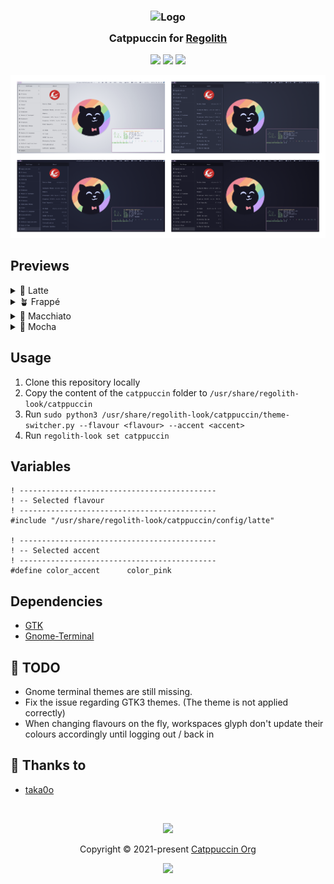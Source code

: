 <h3 align="center">
	<img src="https://raw.githubusercontent.com/catppuccin/catppuccin/main/assets/logos/exports/1544x1544_circle.png" width="100" alt="Logo"/><br/>
	<img src="https://raw.githubusercontent.com/catppuccin/catppuccin/main/assets/misc/transparent.png" height="30" width="0px"/>
	Catppuccin for <a href="https://regolith-desktop.com/">Regolith</a>
	<img src="https://raw.githubusercontent.com/catppuccin/catppuccin/main/assets/misc/transparent.png" height="30" width="0px"/>
</h3>

<p align="center">
	<a href="https://github.com/catppuccin/regolith/stargazers"><img src="https://img.shields.io/github/stars/catppuccin/regolith?colorA=363a4f&colorB=b7bdf8&style=for-the-badge"></a>
	<a href="https://github.com/catppuccin/regolith/issues"><img src="https://img.shields.io/github/issues/catppuccin/regolith?colorA=363a4f&colorB=f5a97f&style=for-the-badge"></a>
	<a href="https://github.com/catppuccin/regolith/contributors"><img src="https://img.shields.io/github/contributors/catppuccin/regolith?colorA=363a4f&colorB=a6da95&style=for-the-badge"></a>
</p>

<p align="center">
	<img src="./assets/preview.webp"/>
</p>

## Previews

<details>
<summary>🌻 Latte</summary>
<img src="assets/latte.webp"/>
</details>
<details>
<summary>🪴 Frappé</summary>
<img src="assets/frappe.webp"/>
</details>
<details>
<summary>🌺 Macchiato</summary>
<img src="assets/macchiato.webp"/>
</details>
<details>
<summary>🌿 Mocha</summary>
<img src="assets/mocha.webp"/>
</details>

## Usage

1. Clone this repository locally
2. Copy the content of the `catppuccin` folder to `/usr/share/regolith-look/catppuccin`
3. Run `sudo python3 /usr/share/regolith-look/catppuccin/theme-switcher.py --flavour <flavour> --accent <accent>`
4. Run `regolith-look set catppuccin`

## Variables
```shell
! --------------------------------------------
! -- Selected flavour
! --------------------------------------------
#include "/usr/share/regolith-look/catppuccin/config/latte"

! --------------------------------------------
! -- Selected accent
! --------------------------------------------
#define color_accent      color_pink
```
## Dependencies
- [GTK](https://github.com/catppuccin/gtk)
- [Gnome-Terminal](https://github.com/catppuccin/gnome-terminal)

## 📝 TODO

- Gnome terminal themes are still missing.
- Fix the issue regarding GTK3 themes. (The theme is not applied correctly)
- When changing flavours on the fly, workspaces glyph don't update their colours accordingly until logging out / back in

## 💝 Thanks to

- [taka0o](https://github.com/taka0o)

&nbsp;

<p align="center">
	<img src="https://raw.githubusercontent.com/catppuccin/catppuccin/main/assets/footers/gray0_ctp_on_line.svg?sanitize=true" />
</p>

<p align="center">
	Copyright &copy; 2021-present <a href="https://github.com/catppuccin" target="_blank">Catppuccin Org</a>
</p>

<p align="center">
	<a href="https://github.com/catppuccin/catppuccin/blob/main/LICENSE"><img src="https://img.shields.io/static/v1.svg?style=for-the-badge&label=License&message=MIT&logoColor=d9e0ee&colorA=363a4f&colorB=b7bdf8"/></a>
</p>
